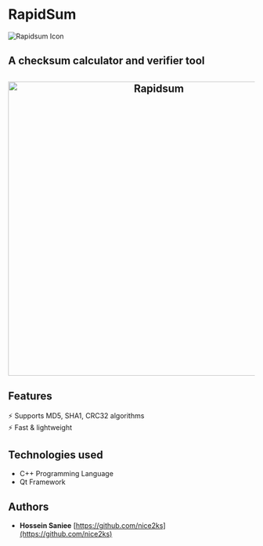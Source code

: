 # RapidSum

<img src="https://github.com/nice2ks/RapidSum/blob/master/images/rapidsum.png" alt="Rapidsum Icon" />

## A checksum calculator and verifier tool

<h2 align="center">
<img src="https://github.com/nice2ks/RapidSum/blob/master/images/screenshot.jpg" alt="Rapidsum"  width="600px" />
</h2>

## Features

⚡️ Supports MD5, SHA1, CRC32 algorithms\
⚡️ Fast & lightweight

## Technologies used

- C++ Programming Language
- Qt Framework

## Authors

- **Hossein Saniee** [https://github.com/nice2ks](https://github.com/nice2ks)
